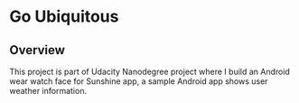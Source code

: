 # Go Ubiquitous

## Overview

This project is part of Udacity Nanodegree project where I build an Android wear watch face for Sunshine app, a sample Android app shows user weather information.
